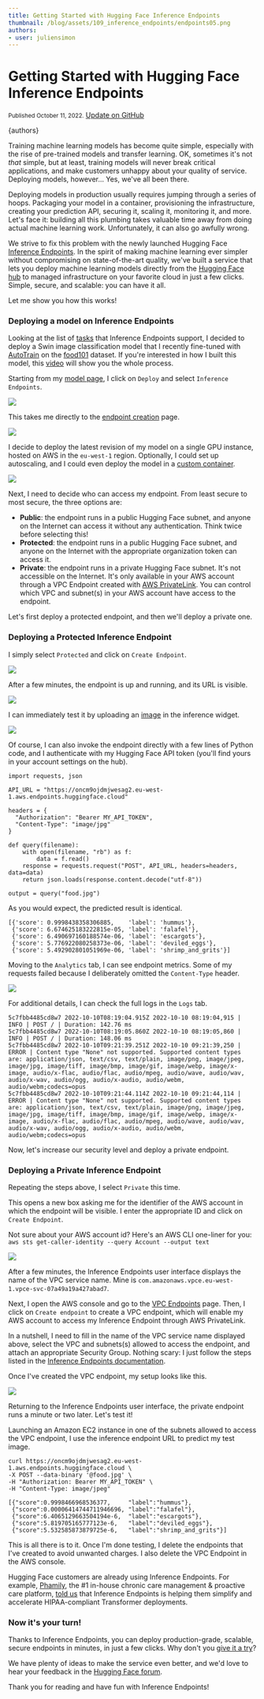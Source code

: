 ```yaml
---
title: Getting Started with Hugging Face Inference Endpoints
thumbnail: /blog/assets/109_inference_endpoints/endpoints05.png
authors:
- user: juliensimon
---
```


<h1>
Getting Started with Hugging Face Inference Endpoints
</h1>

<div class="blog-metadata">
    <small>Published October 11, 2022.</small>
    <a target="_blank" class="btn no-underline text-sm mb-5 font-sans" href="https://github.com/huggingface/blog/blob/main/inference-endpoints.md">
        Update on GitHub
    </a>
</div>

{authors}

Training machine learning models has become quite simple, especially with the rise of pre-trained models and transfer learning. OK, sometimes it's not *that* simple, but at least, training models will never break critical applications, and make customers unhappy about your quality of service. Deploying models, however... Yes, we've all been there.

Deploying models in production usually requires jumping through a series of hoops. Packaging your model in a container, provisioning the infrastructure, creating your prediction API, securing it, scaling it, monitoring it, and more. Let's face it: building all this plumbing takes valuable time away from doing actual machine learning work. Unfortunately, it can also go awfully wrong.

We strive to fix this problem with the newly launched Hugging Face [Inference Endpoints](https://huggingface.co/inference-endpoints). In the spirit of making machine learning ever simpler without compromising on state-of-the-art quality, we've built a service that lets you deploy machine learning models directly from the [Hugging Face hub](https://huggingface.co) to managed infrastructure on your favorite cloud in just a few clicks. Simple, secure, and scalable: you can have it all.

Let me show you how this works!

### Deploying a model on Inference Endpoints


Looking at the list of [tasks](https://huggingface.co/docs/inference-endpoints/supported_tasks) that Inference Endpoints support, I decided to deploy a Swin image classification model that I recently fine-tuned with [AutoTrain](https://huggingface.co/autotrain) on the [food101](https://huggingface.co/datasets/food101) dataset. If you're interested in how I built this model, this [video](https://youtu.be/uFxtl7QuUvo) will show you the whole process.

Starting from my [model page](https://huggingface.co/juliensimon/autotrain-food101-1471154053), I click on `Deploy` and select `Inference Endpoints`.


<kbd>
  <img src="assets/109_inference_endpoints/endpoints00.png">
</kbd>

This takes me directly to the [endpoint creation](https://ui.endpoints.huggingface.co/new) page.

<kbd>
  <img src="assets/109_inference_endpoints/endpoints01.png">
</kbd>

I decide to deploy the latest revision of my model on a single GPU instance, hosted on AWS in the `eu-west-1` region. Optionally, I could set up autoscaling, and I could even deploy the model in a [custom container](https://huggingface.co/docs/inference-endpoints/guides/custom_container).

<kbd>
  <img src="assets/109_inference_endpoints/endpoints02.png">
</kbd>

Next, I need to decide who can access my endpoint. From least secure to most secure, the three options are:

* **Public**: the endpoint runs in a public Hugging Face subnet, and anyone on the Internet can access it without any authentication. Think twice before selecting this!
* **Protected**: the endpoint runs in a public Hugging Face subnet, and anyone on the Internet with the appropriate organization token can access it.
* **Private**: the endpoint runs in a private Hugging Face subnet. It's not accessible on the Internet. It's only available in your AWS account through a VPC Endpoint created with [AWS PrivateLink](https://aws.amazon.com/privatelink/). You can control which VPC and subnet(s) in your AWS account have access to the endpoint.

Let's first deploy a protected endpoint, and then we'll deploy a private one.

### Deploying a Protected Inference Endpoint

I simply select `Protected` and click on `Create Endpoint`.

<kbd>
  <img src="assets/109_inference_endpoints/endpoints03.png">
</kbd>

After a few minutes, the endpoint is up and running, and its URL is visible.

<kbd>
  <img src="assets/109_inference_endpoints/endpoints04.png">
</kbd>

I can immediately test it by uploading an [image](assets/109_inference_endpoints/food.jpg) in the inference widget.

<kbd>
  <img src="assets/109_inference_endpoints/endpoints05.png">
</kbd>

Of course, I can also invoke the endpoint directly with a few lines of Python code, and I authenticate with my Hugging Face API token (you'll find yours in your account settings on the hub).

```
import requests, json

API_URL = "https://oncm9ojdmjwesag2.eu-west-1.aws.endpoints.huggingface.cloud"

headers = {
  "Authorization": "Bearer MY_API_TOKEN",
  "Content-Type": "image/jpg"
}

def query(filename):
    with open(filename, "rb") as f:
        data = f.read()
    response = requests.request("POST", API_URL, headers=headers, data=data)
    return json.loads(response.content.decode("utf-8"))

output = query("food.jpg")
```

As you would expect, the predicted result is identical.

```
[{'score': 0.9998438358306885,    'label': 'hummus'},
 {'score': 6.674625183222815e-05, 'label': 'falafel'}, 
 {'score': 6.490697160188574e-06, 'label': 'escargots'}, 
 {'score': 5.776922080258373e-06, 'label': 'deviled_eggs'}, 
 {'score': 5.492902801051969e-06, 'label': 'shrimp_and_grits'}]
```

Moving to the `Analytics` tab, I can see endpoint metrics. Some of my requests failed because I deliberately omitted the `Content-Type` header.

<kbd>
  <img src="assets/109_inference_endpoints/endpoints06.png">
</kbd>

For additional details, I can check the full logs in the `Logs` tab.

```
5c7fbb4485cd8w7 2022-10-10T08:19:04.915Z 2022-10-10 08:19:04,915 | INFO | POST / | Duration: 142.76 ms
5c7fbb4485cd8w7 2022-10-10T08:19:05.860Z 2022-10-10 08:19:05,860 | INFO | POST / | Duration: 148.06 ms
5c7fbb4485cd8w7 2022-10-10T09:21:39.251Z 2022-10-10 09:21:39,250 | ERROR | Content type "None" not supported. Supported content types are: application/json, text/csv, text/plain, image/png, image/jpeg, image/jpg, image/tiff, image/bmp, image/gif, image/webp, image/x-image, audio/x-flac, audio/flac, audio/mpeg, audio/wave, audio/wav, audio/x-wav, audio/ogg, audio/x-audio, audio/webm, audio/webm;codecs=opus
5c7fbb4485cd8w7 2022-10-10T09:21:44.114Z 2022-10-10 09:21:44,114 | ERROR | Content type "None" not supported. Supported content types are: application/json, text/csv, text/plain, image/png, image/jpeg, image/jpg, image/tiff, image/bmp, image/gif, image/webp, image/x-image, audio/x-flac, audio/flac, audio/mpeg, audio/wave, audio/wav, audio/x-wav, audio/ogg, audio/x-audio, audio/webm, audio/webm;codecs=opus
```

Now, let's increase our security level and deploy a private endpoint.
 
### Deploying a Private Inference Endpoint

Repeating the steps above, I select `Private` this time.

This opens a new box asking me for the identifier of the AWS account in which the endpoint will be visible. I enter the appropriate ID and click on `Create Endpoint`. 

Not sure about your AWS account id? Here's an AWS CLI one-liner for you: `aws sts get-caller-identity --query Account --output text`

<kbd>
  <img src="assets/109_inference_endpoints/endpoints07.png">
</kbd>

After a few minutes, the Inference Endpoints user interface displays the name of the VPC service name. Mine is `com.amazonaws.vpce.eu-west-1.vpce-svc-07a49a19a427abad7`. 

Next, I open the AWS console and go to the [VPC Endpoints](https://console.aws.amazon.com/vpc/home?#Endpoints:) page. Then, I click on `Create endpoint` to create a VPC endpoint, which will enable my AWS account to access my Inference Endpoint through AWS PrivateLink.

In a nutshell, I need to fill in the name of the VPC service name displayed above, select the VPC and subnets(s) allowed to access the endpoint, and attach an appropriate Security Group. Nothing scary: I just follow the steps listed in the [Inference Endpoints documentation](https://huggingface.co/docs/inference-endpoints/guides/private_link).

Once I've created the VPC endpoint, my setup looks like this.

<kbd>
  <img src="assets/109_inference_endpoints/endpoints08.png">
</kbd>

Returning to the Inference Endpoints user interface, the private endpoint runs a minute or two later. Let's test it! 

Launching an Amazon EC2 instance in one of the subnets allowed to access the VPC endpoint, I use the inference endpoint URL to predict my test image.

```
curl https://oncm9ojdmjwesag2.eu-west-1.aws.endpoints.huggingface.cloud \
-X POST --data-binary '@food.jpg' \
-H "Authorization: Bearer MY_API_TOKEN" \
-H "Content-Type: image/jpeg"

[{"score":0.9998466968536377,     "label":"hummus"},
 {"score":0.00006414744711946696, "label":"falafel"},
 {"score":6.4065129663504194e-6,  "label":"escargots"},
 {"score":5.819705165777123e-6,   "label":"deviled_eggs"},
 {"score":5.532585873879725e-6,   "label":"shrimp_and_grits"}]
```

This is all there is to it. Once I'm done testing, I delete the endpoints that I've created to avoid unwanted charges. I also delete the VPC Endpoint in the AWS console.

Hugging Face customers are already using Inference Endpoints. For example, [Phamily](https://phamily.com/), the #1 in-house chronic care management & proactive care platform,  [told us](https://www.youtube.com/watch?v=20C9X5OYO2Q) that Inference Endpoints is helping them simplify and accelerate HIPAA-compliant Transformer deployments.

### Now it's your turn!

Thanks to Inference Endpoints, you can deploy production-grade, scalable, secure endpoints in minutes, in just a few clicks. Why don't you [give it a try](https://ui.endpoints.huggingface.co/new)?

We have plenty of ideas to make the service even better, and we'd love to hear your feedback in the [Hugging Face forum](https://discuss.huggingface.co/).


Thank you for reading and have fun with Inference Endpoints!

